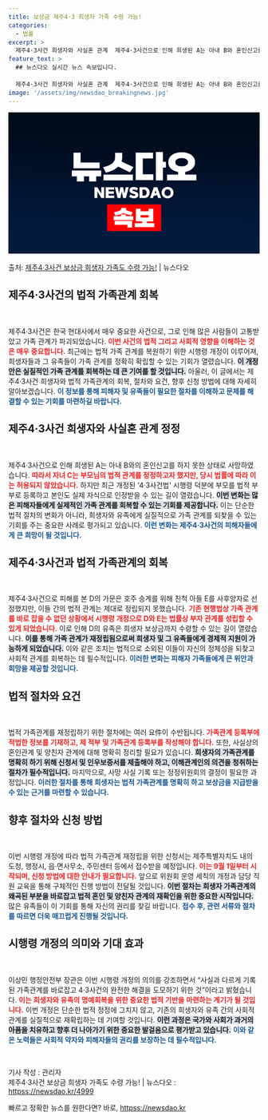```yaml
---
title: 보상금 제주4·3 희생자 가족 수령 가능!
categories:
  - 법률
excerpt: >
  제주4·3사건 희생자와 사실혼 관계  제주4·3사건으로 인해 희생된 A는 아내 B와 혼인신고를 하지 못한 상…
feature_text: >
  ## 뉴스다오 실시간 뉴스 속보입니다.

  제주4·3사건 희생자와 사실혼 관계  제주4·3사건으로 인해 희생된 A는 아내 B와 혼인신고를 하지 못한 상…
image: '/assets/img/newsdao_breakingnews.jpg'
---
```


![뉴스다오 속보](/assets/img/newsdao_breakingnews.jpg)

<p>출처: <a href="httpss://newsdao.kr/4999" rel="dofollow">제주4·3사건 보상금 희생자 가족도 수령 가능!</a> | 뉴스다오</p>

<h2 data-ke-size="size26">제주4·3사건의 법적 가족관계 회복</h2>

<p data-ke-size="size16">&nbsp;</p>

제주4·3사건은 한국 현대사에서 매우 중요한 사건으로, 그로 인해 많은 사람들이 고통받았고 가족 관계가 파괴되었습니다. <b><span style="color: #ee2323;">이번 사건의 법적 그리고 사회적 영향을 이해하는 것은 매우 중요합니다.</span></b> 최근에는 법적 가족 관계를 복원하기 위한 시행령 개정이 이루어져, 희생자들과 그 유족들이 가족 관계를 정확히 확립할 수 있는 기회가 열렸습니다. <b><span style="background-color: #21538527;">이 개정안은 실질적인 가족 관계를 회복하는 데 큰 기여를 할 것입니다.</span></b> 아울러, 이 글에서는 제주4·3사건 희생자와 법적 가족관계의 회복, 절차와 요건, 향후 신청 방법에 대해 자세히 알아보겠습니다. <b><span style="color: #1a5490;">이 정보를 통해 피해자 및 유족들이 필요한 절차를 이해하고 문제를 해결할 수 있는 기회를 마련하길 바랍니다.</span></b>

<h2 data-ke-size="size26">제주4·3사건 희생자와 사실혼 관계 정정</h2>

<p data-ke-size="size16">&nbsp;</p>

제주4·3사건으로 인해 희생된 A는 아내 B와의 혼인신고를 하지 못한 상태로 사망하였습니다. <b><span style="color: #ee2323;">따라서 자녀 C는 부모님의 법적 관계를 정정하고자 했지만, 당시 법률에 따라 이는 허용되지 않았습니다.</span></b> 하지만 최근 개정된 '4·3사건법' 시행령 덕분에 부모를 법적 부부로 등록하고 본인도 실제 자식으로 인정받을 수 있는 길이 열렸습니다. <b><span style="background-color: #21538527;">이번 변화는 많은 피해자들에게 실제적인 가족 관계를 회복할 수 있는 기회를 제공합니다.</span></b> 이는 단순한 법적 절차의 변화가 아니라, 희생자와 유족에게 실질적으로 가족 관계를 되찾을 수 있는 기회를 주는 중요한 사례로 평가되고 있습니다. <b><span style="color: #1a5490;">이런 변화는 제주4·3사건의 피해자들에게 큰 희망이 될 것입니다.</span></b>

<h2 data-ke-size="size26">제주4·3사건과 법적 가족관계의 회복</h2>

<p data-ke-size="size16">&nbsp;</p>

제주4·3사건으로 피해를 본 D의 가문은 호주 승계를 위해 친척 아들 E를 사후양자로 선정했지만, 이들 간의 법적 관계는 제대로 정립되지 못했습니다. <b><span style="color: #ee2323;">기존 현행법상 가족 관계를 바로 잡을 수 없던 상황에서 시행령 개정으로 D와 E는 법률상 부자 관계를 성립할 수 있게 되었습니다.</span></b> 이로 인해 D의 유족은 희생자 보상금까지 수령할 수 있는 길이 열렸습니다. <b><span style="background-color: #21538527;">이를 통해 가족 관계가 재정립됨으로써 희생자 및 그 유족들에게 경제적 지원이 가능하게 되었습니다.</span></b> 이와 같은 조치는 법적으로 소외된 이들이 자신의 정체성을 되찾고 사회적 관계를 회복하는 데 필수적입니다. <b><span style="color: #1a5490;">이러한 변화는 피해자 가족들에게 큰 위안과 희망을 제공할 것입니다.</span></b>

<h2 data-ke-size="size26">법적 절차와 요건</h2>

<p data-ke-size="size16">&nbsp;</p>

법적 가족관계를 재정립하기 위한 절차에는 여러 요件이 수반됩니다. <b><span style="color: #ee2323;">가족관계 등록부에 적법한 정보를 기재하고, 제 적부 및 가족관계 등록부를 작성해야 합니다.</span></b> 또한, 사실상의 혼인관계 및 양친자 관계에 대해 명확히 정리할 필요가 있습니다. <b><span style="background-color: #21538527;">희생자의 가족관계를 명확히 하기 위해 신청서 및 인우보증서를 제출해야 하고, 이해관계인의 의견을 청취하는 절차가 필수적입니다.</span></b> 마지막으로, 사망 사실 기록 또는 정정위원회의 결정이 필요한 과정입니다. <b><span style="color: #1a5490;">이러한 절차를 통해 희생자는 법적 가족관계를 명확히 하고 보상금을 지급받을 수 있는 근거를 마련할 수 있습니다.</span></b>

<h2 data-ke-size="size26">향후 절차와 신청 방법</h2>

<p data-ke-size="size16">&nbsp;</p>

이번 시행령 개정에 따라 법적 가족관계 재정립을 위한 신청서는 제주특별자치도 내의 도청, 행정시, 읍·면사무소, 주민센터 등에서 접수받을 예정입니다. <b><span style="color: #ee2323;">이는 9월 1일부터 시작되며, 신청 방법에 대한 안내가 필요합니다.</span></b> 앞으로 위원회 운영 세칙의 개정과 담당 직원 교육을 통해 구체적인 진행 방법이 전달될 것입니다. <b><span style="background-color: #21538527;">이번 절차는 희생자 가족관계의 왜곡된 부분을 바로잡고 법적 혼인 및 양친자 관계의 재확인을 위한 중요한 시작입니다.</span></b> 많은 유족들이 이 기회를 통해 자신의 권리를 찾길 바랍니다. <b><span style="color: #1a5490;">접수 후, 관련 서류와 절차를 따르면 더욱 매끄럽게 진행될 것입니다.</span></b>

<h2 data-ke-size="size26">시행령 개정의 의미와 기대 효과</h2>

<p data-ke-size="size16">&nbsp;</p>

이상민 행정안전부 장관은 이번 시행령 개정의 의의를 강조하면서 “사실과 다르게 기록된 가족관계를 바로잡고 4·3사건의 완전한 해결을 도모하기 위한 것”이라고 밝혔습니다. <b><span style="color: #ee2323;">이는 희생자와 유족의 명예회복을 위한 중요한 법적 기반을 마련하는 계기가 될 것입니다.</span></b> 이번 개정은 단순한 법적 정정에 그치지 않고, 기존의 희생자와 유족 간의 사회적 관계를 실질적으로 재확립하는 데 기여할 것입니다. <b><span style="background-color: #21538527;">이런 과정은 국가와 사회가 과거의 아픔을 치유하고 향후 더 나아가기 위한 중요한 발걸음으로 평가받고 있습니다.</span></b> <b><span style="color: #1a5490;">이와 같은 노력들은 사회적 약자와 피해자들의 권리를 보장하는 데 필수적입니다.</span></b>

<p data-ke-size="size16">&nbsp;</p>

기사 작성 : 관리자<br/>
제주4·3사건 보상금 희생자 가족도 수령 가능! | 뉴스다오  : <a href="httpss://newsdao.kr/4999">httpss://newsdao.kr/4999</a> 

빠르고 정확한 뉴스를 원한다면? 바로, <a href="httpss://newsdao.kr" rel="dofollow">httpss://newsdao.kr</a>


